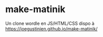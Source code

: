 # make-matinik

Un clone wordle en JS/HTML/CSS dispo à https://joegustinien.github.io/make-matinik/ 
